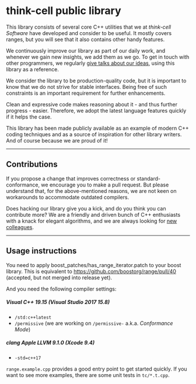 think-cell public library
=========================

This library consists of several core C++ utilities that we at *think-cell Software* have developed and consider to be useful.
It mostly covers ranges, but you will see that it also contains other handy features.

We continuously improve our library as part of our daily work, and whenever we gain new insights, we add them as we go.
To get in touch with other programmers, we regularly [give talks about our ideas](https://www.think-cell.com/career/talks/overview.shtml), using this library as a reference.

We consider the library to be production-quality code, but it is important to know that we do not strive for stable interfaces. Being free of such constraints is an important requirement for further enhancements.

Clean and expressive code makes reasoning about it - and thus further progress - easier. Therefore, we adopt the latest language features quickly if it helps the case.

This library has been made publicly available as an example of modern C++ coding techniques and as a source of inspiration for other library writers. And of course because we are proud of it!

-------------
Contributions
-------------
If you propose a change that improves correctness or standard-conformance, we encourage you to make a pull request.
But please understand that, for the above-mentioned reasons, we are not keen on workarounds to accommodate outdated compilers. 
 
Does hacking our library give you a kick, and do you think you can contribute more? We are a friendly and driven bunch of C++ enthusiasts with a knack for elegant algorithms, and we are always looking for [new colleagues](https://www.think-cell.com/career).

------------------
Usage instructions
------------------
You need to apply boost_patches/has_range_iterator.patch to your boost library.
This is equivalent to https://github.com/boostorg/range/pull/40 (accepted, but not merged into release yet).

And you need the following compiler settings:

##### Visual C++ 19.15 (Visual Studio 2017 15.8)
* `/std:c++latest`
* `/permissive` (we are working on `/permissive-` a.k.a. *Conformance Mode*)

##### clang Apple LLVM 9.1.0 (Xcode 9.4)
* `-std=c++17`

`range.example.cpp` provides a good entry point to get started quickly. If you want to see more examples, there are some unit tests in `tc/*.t.cpp`.
